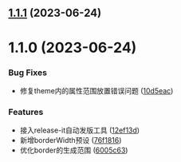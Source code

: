 

## [1.1.1](https://github.com/johnhom1024/style-config/compare/1.1.0...1.1.1) (2023-06-24)

# 1.1.0 (2023-06-24)


### Bug Fixes

* 修复theme内的属性范围放置错误问题 ([10d5eac](https://github.com/johnhom1024/style-config/commit/10d5eac250ba412654577917dbb511b5df8c7540))


### Features

* 接入release-it自动发版工具 ([12ef13d](https://github.com/johnhom1024/style-config/commit/12ef13d64a1a85acfcd05fc30c5f583906d1ca30))
* 新增borderWidth预设 ([76f1816](https://github.com/johnhom1024/style-config/commit/76f1816067e8ea3ac9f1d4054315431f505d5376))
* 优化border的生成范围 ([6005c63](https://github.com/johnhom1024/style-config/commit/6005c637da52432d2e775ede3df2f6bad45c52cb))